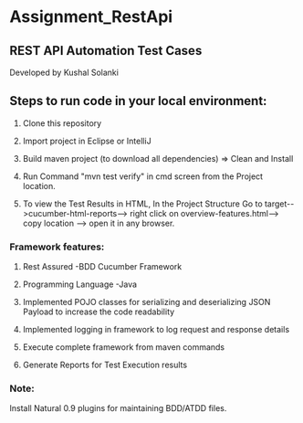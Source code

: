 # Assignment_RestApi

## REST API Automation Test Cases

Developed by Kushal Solanki

## Steps to run code in your local environment:

1. Clone this repository

2. Import project in Eclipse or IntelliJ

3. Build maven project (to download all dependencies) => Clean and Install

4. Run Command "mvn test verify" in cmd screen from the Project location.

5. To view the Test Results in HTML, In the Project Structure Go to target-->cucumber-html-reports--> right click on overview-features.html--> copy location --> open it in any browser.

### Framework features:

1. Rest Assured -BDD Cucumber Framework

2. Programming Language -Java

3. Implemented POJO classes for serializing and deserializing JSON Payload to increase the code readability

4. Implemented logging in framework to log request and response details

5. Execute complete framework from maven commands

6. Generate Reports for Test Execution results 

### Note:
Install Natural 0.9 plugins for maintaining BDD/ATDD files.


